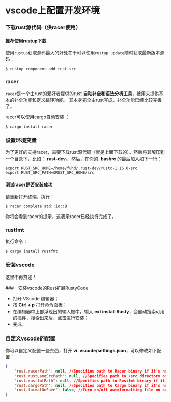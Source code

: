 vscode上配置开发环境
=======================================================================
### 下载rust源代码（供racer使用）

#### 推荐使用rustup下载
使用`rustup`获取源码最大的好处在于可以使用`rustup update`随时获取最新版本源码：
```shell
$ rustup component add rust-src
```

### racer
`racer`是一个由rust的爱好者提供的rust **自动补全和语法分析工具**，被用来提供基本的补全功能和定义跳转功能。
其本身完全由rust写成，补全功能已经比较完善了。

racer可以使用cargo自动安装 ：
```shell
$ cargo install racer
```

### 设置环境变量
为了更好的支持racer，需要下载rust源代码（就是上面下载的）。然后将其解压到一个目录下，比如：**.rust-dev**。
然后，在你的 **.bashrc** 的最后加入如下一行：
```shell
export RUST_SRC_HOME=/home/fuhd/.rust-dev/rustc-1.16.0-src
export RUST_SRC_PATH=$RUST_SRC_HOME/src
```
#### 测试racer是否安装成功
请重新打开终端，执行：
```shell
$ racer complete std::io::B
```
你将会看到racer的提示，这表示racer已经执行完成了。

### rustfmt
执行命令：
```shell
$ cargo install rustfmt
```

### 安装vscode
这里不再赘述！

###　安装vscode的Rust扩展RustyCode

+ 打开 VScode 编辑器；
+ 按 **Ctrl + p** 打开命令面板；
+ 在编辑器中上部浮现出的输入框中，输入 **ext install Rusty**，会自动搜索可用的插件，搜索出来后，点击进行安装；
+ 完成。

### 自定义vscode的配置

你可以自定义配置一些东西，打开 **vi .vscode/settings.json**，可以修改如下配置：
```json
{
    "rust.racerPath": null, //Specifies path to Racer binary if it's not in PATH
    "rust.rustLangSrcPath": null, //Specifies path to /src directory of local copy of Rust sources
    "rust.rustfmtPath": null, //Specifies path to Rustfmt binary if it's not in PATH
    "rust.cargoPath": null, //Specifies path to Cargo binary if it's not in PATH
    "rust.formatOnSave": false, //Turn on/off autoformatting file on save (EXPERIMENTAL)
}
```
